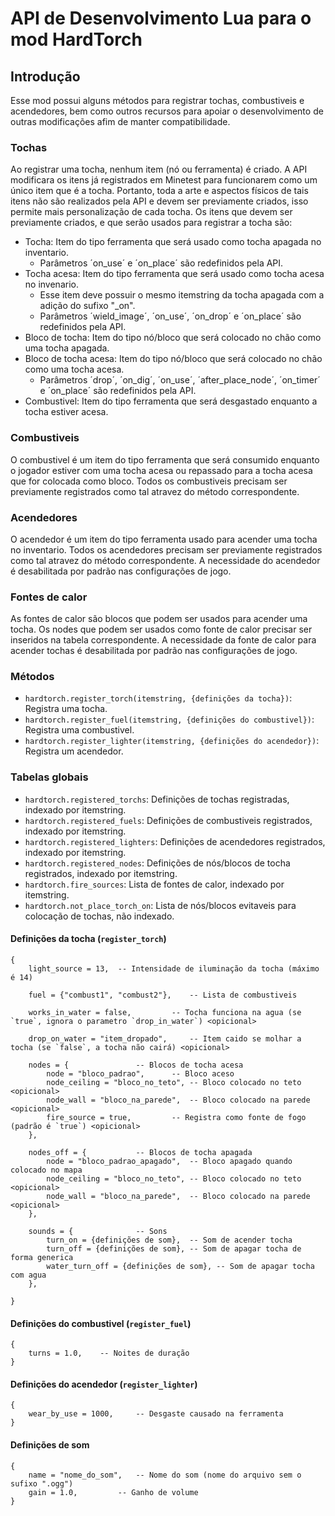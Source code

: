 API de Desenvolvimento Lua para o mod HardTorch
===============================================

Introdução
----------
Esse mod possui alguns métodos para registrar tochas, combustiveis e acendedores, bem como outros 
recursos para apoiar o desenvolvimento de outras modificações afim de manter compatibilidade.

### Tochas
Ao registrar uma tocha, nenhum item (nó ou ferramenta) é criado. A API modificara os itens já 
registrados em Minetest para funcionarem como um único item que é a tocha. Portanto, toda a 
arte e aspectos físicos de tais itens não são realizados pela API e devem ser previamente criados, 
isso permite mais personalização de cada tocha. 
Os itens que devem ser previamente criados, e que serão usados para registrar a tocha são:

* Tocha: Item do tipo ferramenta que será usado como tocha apagada no inventario.
  * Parâmetros ´on_use´ e ´on_place´ são redefinidos pela API.
* Tocha acesa: Item do tipo ferramenta que será usado como tocha acesa no invenario.
  * Esse item deve possuir o mesmo itemstring da tocha apagada com a adição do sufixo "_on".
  * Parâmetros ´wield_image´, ´on_use´, ´on_drop´ e ´on_place´ são redefinidos pela API.
* Bloco de tocha: Item do tipo nó/bloco que será colocado no chão como uma tocha apagada.
* Bloco de tocha acesa: Item do tipo nó/bloco que será colocado no chão como uma tocha acesa.
  * Parâmetros ´drop´, ´on_dig´, ´on_use´, ´after_place_node´, ´on_timer´ e ´on_place´ são redefinidos pela API.
* Combustivel: Item do tipo ferramenta que será desgastado enquanto a tocha estiver acesa.

### Combustiveis
O combustivel é um item do tipo ferramenta que será consumido enquanto o jogador estiver com uma 
tocha acesa ou repassado para a tocha acesa que for colocada como bloco. Todos os combustiveis 
precisam ser previamente registrados como tal atravez do método correspondente.

### Acendedores
O acendedor é um item do tipo ferramenta usado para acender uma tocha no inventario. Todos os 
acendedores precisam ser previamente registrados como tal atravez do método correspondente. 
A necessidade do acendedor é desabilitada por padrão nas configurações de jogo.

### Fontes de calor
As fontes de calor são blocos que podem ser usados para acender uma tocha. Os nodes que podem ser 
usados como fonte de calor precisar ser inseridos na tabela correspondente.
A necessidade da fonte de calor para acender tochas é desabilitada por padrão nas configurações de jogo.

### Métodos
* `hardtorch.register_torch(itemstring, {definições da tocha})`: Registra uma tocha.
* `hardtorch.register_fuel(itemstring, {definições do combustivel})`: Registra uma combustivel.
* `hardtorch.register_lighter(itemstring, {definições do acendedor})`: Registra um acendedor.

### Tabelas globais
* `hardtorch.registered_torchs`: Definições de tochas registradas, indexado por itemstring.
* `hardtorch.registered_fuels`: Definições de combustiveis registrados, indexado por itemstring.
* `hardtorch.registered_lighters`: Definições de acendedores registrados, indexado por itemstring.
* `hardtorch.registered_nodes`: Definições de nós/blocos de tocha registrados, indexado por itemstring.
* `hardtorch.fire_sources`: Lista de fontes de calor, indexado por itemstring.
* `hardtorch.not_place_torch_on`: Lista de nós/blocos evitaveis para colocação de tochas, não indexado.

#### Definições da tocha (`register_torch`)

    {
        light_source = 13, 	-- Intensidade de iluminação da tocha (máximo é 14)
        
        fuel = {"combust1", "combust2"}, 	-- Lista de combustiveis
        
        works_in_water = false, 		-- Tocha funciona na agua (se `true`, ignora o parametro `drop_in_water`) <opicional>
        
        drop_on_water = "item_dropado", 	-- Item caido se molhar a tocha (se `false`, a tocha não cairá) <opicional>
        
        nodes = { 				-- Blocos de tocha acesa
            node = "bloco_padrao", 		-- Bloco aceso
            node_ceiling = "bloco_no_teto", -- Bloco colocado no teto <opicional>
            node_wall = "bloco_na_parede", 	-- Bloco colocado na parede <opicional>
            fire_source = true, 		-- Registra como fonte de fogo (padrão é `true`) <opicional>
        },
        
        nodes_off = { 			-- Blocos de tocha apagada
            node = "bloco_padrao_apagado", 	-- Bloco apagado quando colocado no mapa
            node_ceiling = "bloco_no_teto", -- Bloco colocado no teto <opicional>
            node_wall = "bloco_na_parede", 	-- Bloco colocado na parede <opicional>
        },
        
        sounds = { 				-- Sons
            turn_on = {definições de som}, 	-- Som de acender tocha
            turn_off = {definições de som}, -- Som de apagar tocha de forma generica
            water_turn_off = {definições de som}, -- Som de apagar tocha com agua
        },
        
    }

#### Definições do combustivel (`register_fuel`)

    {
        turns = 1.0, 	-- Noites de duração
    }

#### Definições do acendedor (`register_lighter`)

    {
        wear_by_use = 1000, 	-- Desgaste causado na ferramenta
    }

#### Definições de som

    {
        name = "nome_do_som", 	-- Nome do som (nome do arquivo sem o sufixo ".ogg")
        gain = 1.0, 		-- Ganho de volume
    }




